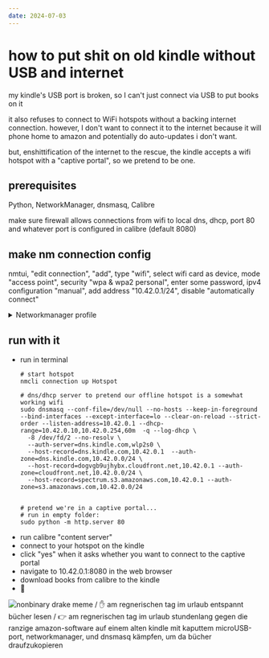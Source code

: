 ```yaml
---
date: 2024-07-03
---
```


# how to put shit on old kindle without USB and internet

my kindle's USB port is broken, so I can't just connect via USB to put books on it

it also refuses to connect to WiFi hotspots without a backing internet connection. however, I don't want to connect it to the internet because it will phone home to amazon and potentially do auto-updates i don't want.

but, enshittification of the internet to the rescue, the kindle accepts a wifi hotspot with a "captive portal", so we pretend to be one.

<!-- more -->

## prerequisites
Python, NetworkManager, dnsmasq, Calibre

make sure firewall allows connections from wifi to local dns, dhcp, port 80 and whatever port is configured in calibre (default 8080)

## make nm connection config
nmtui, "edit connection", "add", type "wifi", select wifi card as device, mode "access point", security "wpa & wpa2 personal", enter some password, ipv4 configuration "manual", add address "10.42.0.1/24", disable "automatically connect"

<details><summary>Networkmanager profile</summary>

``` collapse title="Networkmanager profile"
===============================================================================
                     Connection profile details (Hotspot)
===============================================================================
connection.id:                          Hotspot
connection.uuid:                        10e9bbfa-7d25-4525-9da4-8f424e9e0836
connection.stable-id:                   --
connection.type:                        802-11-wireless
connection.interface-name:              wlp2s0
connection.autoconnect:                 no
connection.autoconnect-priority:        0
connection.autoconnect-retries:         -1 (default)
connection.multi-connect:               0 (default)
connection.auth-retries:                -1
connection.timestamp:                   1720017613
connection.permissions:                 --
connection.zone:                        --
connection.controller:                  --
connection.master:                      --
connection.slave-type:                  --
connection.port-type:                   --
connection.autoconnect-slaves:          -1 (default)
connection.autoconnect-ports:           -1 (default)
connection.down-on-poweroff:            -1 (default)
connection.secondaries:                 --
connection.gateway-ping-timeout:        0
connection.metered:                     unknown
connection.lldp:                        default
connection.mdns:                        -1 (default)
connection.llmnr:                       -1 (default)
connection.dns-over-tls:                -1 (default)
connection.mptcp-flags:                 0x0 (default)
connection.wait-device-timeout:         -1
connection.wait-activation-delay:       -1
-------------------------------------------------------------------------------
802-11-wireless.ssid:                   amazon_sucks
802-11-wireless.mode:                   ap
802-11-wireless.band:                   --
802-11-wireless.channel:                0
802-11-wireless.bssid:                  --
802-11-wireless.mac-address:            --
802-11-wireless.cloned-mac-address:     --
802-11-wireless.generate-mac-address-mask:--
802-11-wireless.mac-address-denylist:   --
802-11-wireless.mac-address-randomization:default
802-11-wireless.mtu:                    auto
802-11-wireless.hidden:                 no
802-11-wireless.powersave:              0 (default)
802-11-wireless.wake-on-wlan:           0x1 (default)
802-11-wireless.ap-isolation:           -1 (default)
-------------------------------------------------------------------------------
802-11-wireless-security.key-mgmt:      wpa-psk
802-11-wireless-security.wep-tx-keyidx: 0
802-11-wireless-security.auth-alg:      --
802-11-wireless-security.proto:         rsn
802-11-wireless-security.pairwise:      ccmp
802-11-wireless-security.group:         ccmp
802-11-wireless-security.pmf:           0 (default)
802-11-wireless-security.leap-username: --
802-11-wireless-security.wep-key0:      <hidden>
802-11-wireless-security.wep-key1:      <hidden>
802-11-wireless-security.wep-key2:      <hidden>
802-11-wireless-security.wep-key3:      <hidden>
802-11-wireless-security.wep-key-flags: 0 (none)
802-11-wireless-security.wep-key-type:  unknown
802-11-wireless-security.psk:           <hidden>
802-11-wireless-security.psk-flags:     0 (none)
802-11-wireless-security.leap-password: <hidden>
802-11-wireless-security.leap-password-flags:0 (none)
802-11-wireless-security.wps-method:    0x0 (default)
802-11-wireless-security.fils:          0 (default)
-------------------------------------------------------------------------------
ipv4.method:                            manual
ipv4.dns:                               --
ipv4.dns-search:                        --
ipv4.dns-options:                       --
ipv4.dns-priority:                      0
ipv4.addresses:                         10.42.0.1/24
ipv4.gateway:                           --
ipv4.routes:                            --
ipv4.route-metric:                      -1
ipv4.route-table:                       0 (unspec)
ipv4.routing-rules:                     --
ipv4.replace-local-rule:                -1 (default)
ipv4.dhcp-send-release:                 -1 (default)
ipv4.ignore-auto-routes:                no
ipv4.ignore-auto-dns:                   no
ipv4.dhcp-client-id:                    --
ipv4.dhcp-iaid:                         --
ipv4.dhcp-dscp:                         --
ipv4.dhcp-timeout:                      0 (default)
ipv4.dhcp-send-hostname:                yes
ipv4.dhcp-hostname:                     --
ipv4.dhcp-fqdn:                         --
ipv4.dhcp-hostname-flags:               0x0 (none)
ipv4.never-default:                     no
ipv4.may-fail:                          yes
ipv4.required-timeout:                  -1 (default)
ipv4.dad-timeout:                       -1 (default)
ipv4.dhcp-vendor-class-identifier:      --
ipv4.link-local:                        0 (default)
ipv4.dhcp-reject-servers:               --
ipv4.auto-route-ext-gw:                 -1 (default)
```
</details>

## run with it

- run in terminal
  ```shell
  # start hotspot
  nmcli connection up Hotspot
  
  # dns/dhcp server to pretend our offline hotspot is a somewhat working wifi
  sudo dnsmasq --conf-file=/dev/null --no-hosts --keep-in-foreground --bind-interfaces --except-interface=lo --clear-on-reload --strict-order --listen-address=10.42.0.1 --dhcp-range=10.42.0.10,10.42.0.254,60m  -q --log-dhcp \
    -8 /dev/fd/2 --no-resolv \
    --auth-server=dns.kindle.com,wlp2s0 \
    --host-record=dns.kindle.com,10.42.0.1  --auth-zone=dns.kindle.com,10.42.0.0/24 \
    --host-record=dogvgb9ujhybx.cloudfront.net,10.42.0.1 --auth-zone=cloudfront.net,10.42.0.0/24 \
    --host-record=spectrum.s3.amazonaws.com,10.42.0.1 --auth-zone=s3.amazonaws.com,10.42.0.0/24
  
  
  # pretend we're in a captive portal...
  # run in empty folder:
  sudo python -m http.server 80
  ```
- run calibre "content server"
- connect to your hotspot on the kindle
- click "yes" when it asks whether you want to connect to the captive portal
- navigate to 10.42.0.1:8080 in the web browser
- download books from calibre to the kindle
- 🎉



![nonbinary drake meme / ✋ am regnerischen tag im urlaub entspannt bücher lesen / 👉 am regnerischen tag im urlaub stundenlang gegen die ranzige amazon-software auf einem alten kindle mit kaputtem microUSB-port, networkmanager, und dnsmasq kämpfen, um da bücher draufzukopieren](https://github.com/luelista/luelista.github.io/assets/388142/2a1dec79-2007-4674-bbb7-0e825ee8220b)

